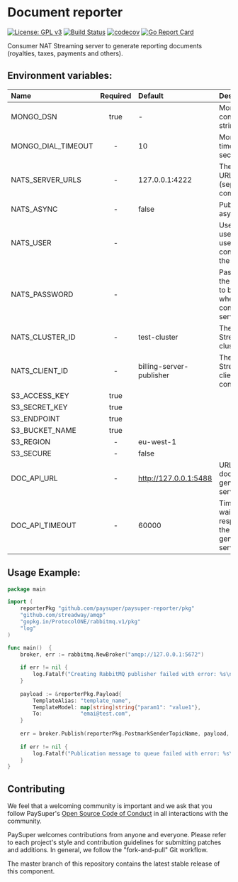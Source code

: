 Document reporter
=====

[![License: GPL v3](https://img.shields.io/badge/License-GPLv3-brightgreen.svg)](https://www.gnu.org/licenses/gpl-3.0)
[![Build Status](https://travis-ci.org/paysuper/paysuper-reporter.svg?branch=master)](https://travis-ci.org/paysuper/paysuper-reporter) 
[![codecov](https://codecov.io/gh/paysuper/paysuper-reporter/branch/master/graph/badge.svg)](https://codecov.io/gh/paysuper/paysuper-reporter)
[![Go Report Card](https://goreportcard.com/badge/github.com/paysuper/paysuper-reporter)](https://goreportcard.com/report/github.com/paysuper/paysuper-reporter)

Consumer NAT Streaming server to generate reporting documents (royalties, taxes, payments and others).

## Environment variables:

| Name                            | Required | Default                                        | Description                                                                                                                             |
|:--------------------------------|:--------:|:-----------------------------------------------|:------------------------------------------------------------------------|
| MONGO_DSN                       | true     | -                                              | MongoBD DSN connection string                                           |
| MONGO_DIAL_TIMEOUT              | -        | 10                                             | MongoBD dial timeout in seconds                                         |
| NATS_SERVER_URLS                | -        | 127.0.0.1:4222                                 | The nats server URLs (separated by comma)                               |
| NATS_ASYNC                      | -        | false                                          | Publish asynchronously                                                  |
| NATS_USER                       | -        |                                                | User sets the username to be used when connecting to the server         |
| NATS_PASSWORD                   | -        |                                                | Password sets the password to be used when connecting to a server       |
| NATS_CLUSTER_ID                 | -        | test-cluster                                   | The NATS Streaming cluster ID                                           |
| NATS_CLIENT_ID                  | -        | billing-server-publisher                       | The NATS Streaming client ID to connect with                            |
| S3_ACCESS_KEY                   | true     |                                                |                                                                         |
| S3_SECRET_KEY                   | true     |                                                |                                                                         |
| S3_ENDPOINT                     | true     |                                                |                                                                         |
| S3_BUCKET_NAME                  | true     |                                                |                                                                         |
| S3_REGION                       | -        | eu-west-1                                      |                                                                         |
| S3_SECURE                       | -        | false                                          |                                                                         |
| DOC_API_URL                     | -        | http://127.0.0.1:5488                          | URL of document generation service                                      |
| DOC_API_TIMEOUT                 | -        | 60000                                          | Timeout for waiting for a response from the document generation service |

## Usage Example:

```go
package main

import (
    reporterPkg "github.com/paysuper/paysuper-reporter/pkg"
    "github.com/streadway/amqp"
    "gopkg.in/ProtocolONE/rabbitmq.v1/pkg"
    "log"
)

func main()  {
    broker, err := rabbitmq.NewBroker("amqp://127.0.0.1:5672")
    
    if err != nil {
        log.Fatalf("Creating RabbitMQ publisher failed with error: %s\n", err)
    }
    
    payload := &reporterPkg.Payload{
        TemplateAlias: "template_name",
        TemplateModel: map[string]string{"param1": "value1"},
        To:            "emai@test.com",
    }
    
    err = broker.Publish(reporterPkg.PostmarkSenderTopicName, payload, amqp.Table{})
    
    if err != nil {
        log.Fatalf("Publication message to queue failed with error: %s\n", err)
    }
}
```

## Contributing
We feel that a welcoming community is important and we ask that you follow PaySuper's [Open Source Code of Conduct](https://github.com/paysuper/code-of-conduct/blob/master/README.md) in all interactions with the community.

PaySuper welcomes contributions from anyone and everyone. Please refer to each project's style and contribution guidelines for submitting patches and additions. In general, we follow the "fork-and-pull" Git workflow.

The master branch of this repository contains the latest stable release of this component.